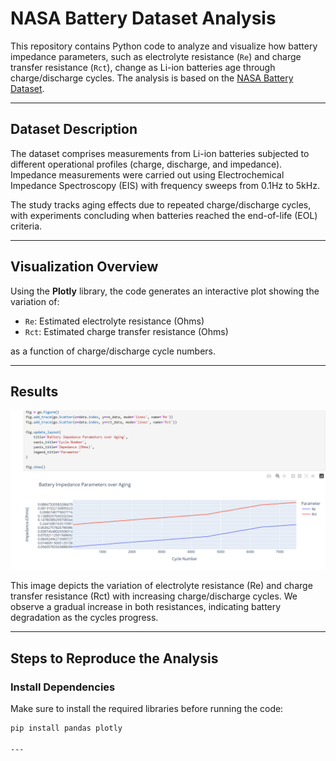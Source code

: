 # NASA Battery Dataset Analysis

This repository contains Python code to analyze and visualize how battery impedance parameters, such as electrolyte resistance (`Re`) and charge transfer resistance (`Rct`), change as Li-ion batteries age through charge/discharge cycles. The analysis is based on the [NASA Battery Dataset](https://www.kaggle.com/datasets/patrickfleith/nasa-battery-dataset/data).

---

## Dataset Description

The dataset comprises measurements from Li-ion batteries subjected to different operational profiles (charge, discharge, and impedance). Impedance measurements were carried out using Electrochemical Impedance Spectroscopy (EIS) with frequency sweeps from 0.1Hz to 5kHz. 

The study tracks aging effects due to repeated charge/discharge cycles, with experiments concluding when batteries reached the end-of-life (EOL) criteria.

---

## Visualization Overview

Using the **Plotly** library, the code generates an interactive plot showing the variation of:

- `Re`: Estimated electrolyte resistance (Ohms)
- `Rct`: Estimated charge transfer resistance (Ohms)

as a function of charge/discharge cycle numbers.

---

## Results

![Result Image](https://github.com/GhanaSyamSaiVarma/NASA-Battery-Dataset-Analysis/blob/179dbe6081736f204c6ff98a5ac6e3502d17e5cb/NASA%20Battery%20Analysis%20Fig.png)

This image depicts the variation of electrolyte resistance (Re) and charge transfer resistance (Rct) with increasing charge/discharge cycles. We observe a gradual increase in both resistances, indicating battery degradation as the cycles progress.

---

## Steps to Reproduce the Analysis

###  **Install Dependencies**
Make sure to install the required libraries before running the code:

```bash
pip install pandas plotly

---
